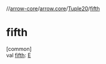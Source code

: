 //[arrow-core](../../../index.md)/[arrow.core](../index.md)/[Tuple20](index.md)/[fifth](fifth.md)

# fifth

[common]\
val [fifth](fifth.md): [E](index.md)
